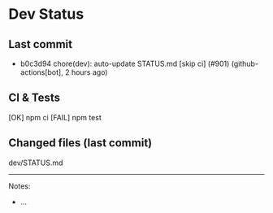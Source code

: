 # Dev Status

## Last commit
- b0c3d94 chore(dev): auto-update STATUS.md [skip ci] (#901) (github-actions[bot], 2 hours ago)
## CI & Tests
[OK] npm ci
[FAIL] npm test

## Changed files (last commit)
dev/STATUS.md

---
Notes:
- ...
